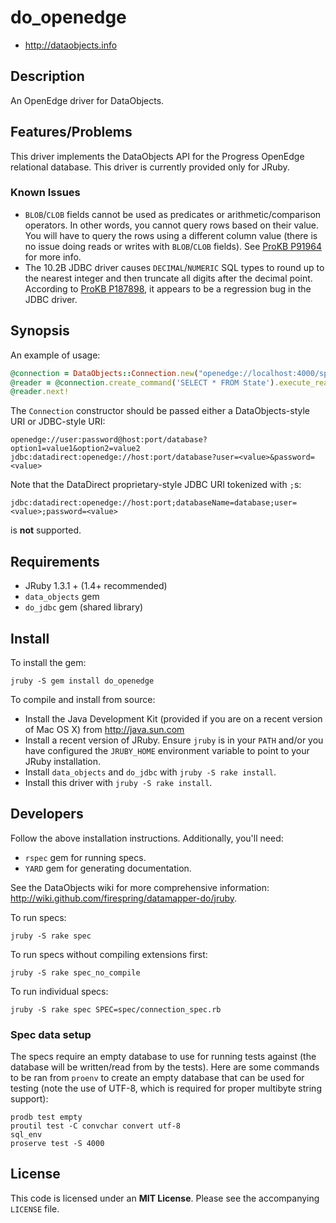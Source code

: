 # do_openedge

* <http://dataobjects.info>

## Description

An OpenEdge driver for DataObjects.

## Features/Problems

This driver implements the DataObjects API for the Progress OpenEdge relational database.
This driver is currently provided only for JRuby.

### Known Issues

 * `BLOB`/`CLOB` fields cannot be used as predicates or arithmetic/comparison
   operators.  In other words, you cannot query rows based on their value. You
   will have to query the rows using a different column value (there is no
   issue doing reads or writes with `BLOB`/`CLOB` fields). See [ProKB P91964][0]
   for more info.
 * The 10.2B JDBC driver causes `DECIMAL`/`NUMERIC` SQL types to round up to the
   nearest integer and then truncate all digits after the decimal point. According
   to [ProKB P187898][1], it appears to be a regression bug in the JDBC driver.

## Synopsis

An example of usage:

```ruby
@connection = DataObjects::Connection.new("openedge://localhost:4000/sports2000")
@reader = @connection.create_command('SELECT * FROM State').execute_reader
@reader.next!
```

The `Connection` constructor should be passed either a DataObjects-style URI or
JDBC-style URI:

    openedge://user:password@host:port/database?option1=value1&option2=value2
    jdbc:datadirect:openedge://host:port/database?user=<value>&password=<value>

Note that the DataDirect proprietary-style JDBC URI tokenized with `;`s:

    jdbc:datadirect:openedge://host:port;databaseName=database;user=<value>;password=<value>

is **not** supported.

## Requirements

 * JRuby 1.3.1 + (1.4+ recommended)
 * `data_objects` gem
 * `do_jdbc` gem (shared library)

## Install

To install the gem:

    jruby -S gem install do_openedge

To compile and install from source:

 * Install the Java Development Kit (provided if you are on a recent version of
   Mac OS X) from <http://java.sun.com>
 * Install a recent version of JRuby. Ensure `jruby` is in your `PATH` and/or
   you have configured the `JRUBY_HOME` environment variable to point to your
   JRuby installation.
 * Install `data_objects` and `do_jdbc` with `jruby -S rake install`.
 * Install this driver with `jruby -S rake install`.

## Developers

Follow the above installation instructions. Additionally, you'll need:
  * `rspec` gem for running specs.
  * `YARD` gem for generating documentation.

See the DataObjects wiki for more comprehensive information:
<http://wiki.github.com/firespring/datamapper-do/jruby>.

To run specs:

    jruby -S rake spec

To run specs without compiling extensions first:

    jruby -S rake spec_no_compile

To run individual specs:

    jruby -S rake spec SPEC=spec/connection_spec.rb

### Spec data setup

The specs require an empty database to use for running tests against
(the database will be written/read from by the tests). Here are
some commands to be ran from `proenv` to create an empty
database that can be used for testing (note the use of UTF-8,
which is required for proper multibyte string support):

    prodb test empty
    proutil test -C convchar convert utf-8
    sql_env
    proserve test -S 4000

## License

This code is licensed under an **MIT License**. Please see the
accompanying `LICENSE` file.

[0]: http://knowledgebase.progress.com/articles/Article/P91964
[1]: http://knowledgebase.progress.com/articles/Article/P187898
